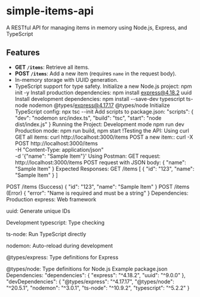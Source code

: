 # simple-items-api
A RESTful API for managing items in memory using Node.js, Express, and TypeScript
## Features
- **GET `/items`**: Retrieve all items.
- **POST `/items`**: Add a new item (requires `name` in the request body).
- In-memory storage with UUID generation.
- TypeScript support for type safety.
Initialize a new Node.js project: npm init -y
Install production dependencies: npm install express@4.18.2 uuid
Install development dependencies: npm install --save-dev typescript ts-node nodemon @types/express@4.17.17 @types/node
Initialize TypeScript config: npx tsc --init
Add scripts to package.json: "scripts": {
  "dev": "nodemon src/index.ts",
  "build": "tsc",
  "start": "node dist/index.js"
}
 Running the Project: Development mode npm run dev
Production mode: npm run build, npm start
!Testing the API: Using curl GET all items: curl http://localhost:3000/items
POST a new item:: curl -X POST http://localhost:3000/items \
  -H "Content-Type: application/json" \
  -d '{"name": "Sample Item"}'
Using Postman: GET request:
http://localhost:3000/items
POST request with JSON body:
{
  "name": "Sample Item"
}
Expected Responses:
GET /items
[
  {
    "id": "123",
    "name": "Sample Item"
  }
]

POST /items (Success)
{
  "id": "123",
  "name": "Sample Item"
}
POST /items (Error)
{
  "error": "Name is required and must be a string"
}
Dependencies: Production
express: Web framework

uuid: Generate unique IDs

Development
typescript: Type checking

ts-node: Run TypeScript directly

nodemon: Auto-reload during development

@types/express: Type definitions for Express

@types/node: Type definitions for Node.js
 Example package.json Dependencies: 
 "dependencies": {
  "express": "^4.18.2",
  "uuid": "^9.0.0"
},
"devDependencies": {
  "@types/express": "^4.17.17",
  "@types/node": "^20.5.1",
  "nodemon": "^3.0.1",
  "ts-node": "^10.9.2",
  "typescript": "^5.2.2"
}








